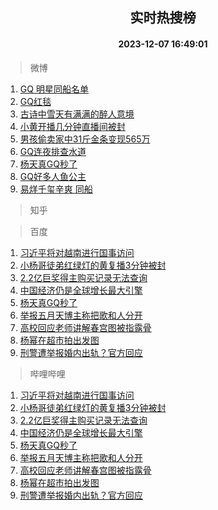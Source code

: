 <div align="center"><h2>实时热搜榜</h2><h4>2023-12-07 16:49:01</h4></div>

> 微博  

1. [GQ 明星同船名单](https://s.weibo.com/weibo?q=GQ%20%E6%98%8E%E6%98%9F%E5%90%8C%E8%88%B9%E5%90%8D%E5%8D%95&t=31&band_rank=1&Refer=top)<br />
2. [GQ红毯](https://s.weibo.com/weibo?q=GQ%E7%BA%A2%E6%AF%AF&t=31&band_rank=2&Refer=top)<br />
3. [古诗中雪天有满满的醉人意境](https://s.weibo.com/weibo?q=%23%E5%8F%A4%E8%AF%97%E4%B8%AD%E9%9B%AA%E5%A4%A9%E6%9C%89%E6%BB%A1%E6%BB%A1%E7%9A%84%E9%86%89%E4%BA%BA%E6%84%8F%E5%A2%83%23&t=31&band_rank=3&Refer=top)<br />
4. [小黄开播几分钟直播间被封](https://s.weibo.com/weibo?q=%23%E5%B0%8F%E9%BB%84%E5%BC%80%E6%92%AD%E5%87%A0%E5%88%86%E9%92%9F%E7%9B%B4%E6%92%AD%E9%97%B4%E8%A2%AB%E5%B0%81%23&t=31&band_rank=4&Refer=top)<br />
5. [男孩偷卖家中31斤金条变现565万](https://s.weibo.com/weibo?q=%23%E7%94%B7%E5%AD%A9%E5%81%B7%E5%8D%96%E5%AE%B6%E4%B8%AD31%E6%96%A4%E9%87%91%E6%9D%A1%E5%8F%98%E7%8E%B0565%E4%B8%87%23&t=31&band_rank=5&Refer=top)<br />
6. [GQ连夜排查水道](https://s.weibo.com/weibo?q=GQ%E8%BF%9E%E5%A4%9C%E6%8E%92%E6%9F%A5%E6%B0%B4%E9%81%93&t=31&band_rank=6&Refer=top)<br />
7. [杨天真GQ秒了](https://s.weibo.com/weibo?q=%23%E6%9D%A8%E5%A4%A9%E7%9C%9FGQ%E7%A7%92%E4%BA%86%23&t=31&band_rank=7&Refer=top)<br />
8. [GQ好多人鱼公主](https://s.weibo.com/weibo?q=GQ%E5%A5%BD%E5%A4%9A%E4%BA%BA%E9%B1%BC%E5%85%AC%E4%B8%BB&t=31&band_rank=8&Refer=top)<br />
9. [易烊千玺辛爽 同船](https://s.weibo.com/weibo?q=%E6%98%93%E7%83%8A%E5%8D%83%E7%8E%BA%E8%BE%9B%E7%88%BD%20%E5%90%8C%E8%88%B9&t=31&band_rank=9&Refer=top)<br />

> 知乎  


> 百度  

1. [习近平将对越南进行国事访问](https://www.baidu.com/s?wd=%E4%B9%A0%E8%BF%91%E5%B9%B3%E5%B0%86%E5%AF%B9%E8%B6%8A%E5%8D%97%E8%BF%9B%E8%A1%8C%E5%9B%BD%E4%BA%8B%E8%AE%BF%E9%97%AE&sa=fyb_news&rsv_dl=fyb_news)<br />
2. [小杨哥徒弟红绿灯的黄复播3分钟被封](https://www.baidu.com/s?wd=%E5%B0%8F%E6%9D%A8%E5%93%A5%E5%BE%92%E5%BC%9F%E7%BA%A2%E7%BB%BF%E7%81%AF%E7%9A%84%E9%BB%84%E5%A4%8D%E6%92%AD3%E5%88%86%E9%92%9F%E8%A2%AB%E5%B0%81&sa=fyb_news&rsv_dl=fyb_news)<br />
3. [2.2亿巨奖得主购买记录无法查询](https://www.baidu.com/s?wd=2.2%E4%BA%BF%E5%B7%A8%E5%A5%96%E5%BE%97%E4%B8%BB%E8%B4%AD%E4%B9%B0%E8%AE%B0%E5%BD%95%E6%97%A0%E6%B3%95%E6%9F%A5%E8%AF%A2&sa=fyb_news&rsv_dl=fyb_news)<br />
4. [中国经济仍是全球增长最大引擎](https://www.baidu.com/s?wd=%E4%B8%AD%E5%9B%BD%E7%BB%8F%E6%B5%8E%E4%BB%8D%E6%98%AF%E5%85%A8%E7%90%83%E5%A2%9E%E9%95%BF%E6%9C%80%E5%A4%A7%E5%BC%95%E6%93%8E&sa=fyb_news&rsv_dl=fyb_news)<br />
5. [杨天真GQ秒了](https://www.baidu.com/s?wd=%E6%9D%A8%E5%A4%A9%E7%9C%9FGQ%E7%A7%92%E4%BA%86&sa=fyb_news&rsv_dl=fyb_news)<br />
6. [举报五月天博主称把歌和人分开](https://www.baidu.com/s?wd=%E4%B8%BE%E6%8A%A5%E4%BA%94%E6%9C%88%E5%A4%A9%E5%8D%9A%E4%B8%BB%E7%A7%B0%E6%8A%8A%E6%AD%8C%E5%92%8C%E4%BA%BA%E5%88%86%E5%BC%80&sa=fyb_news&rsv_dl=fyb_news)<br />
7. [高校回应老师讲解春宫图被指露骨](https://www.baidu.com/s?wd=%E9%AB%98%E6%A0%A1%E5%9B%9E%E5%BA%94%E8%80%81%E5%B8%88%E8%AE%B2%E8%A7%A3%E6%98%A5%E5%AE%AB%E5%9B%BE%E8%A2%AB%E6%8C%87%E9%9C%B2%E9%AA%A8&sa=fyb_news&rsv_dl=fyb_news)<br />
8. [杨幂在超市拍出发图](https://www.baidu.com/s?wd=%E6%9D%A8%E5%B9%82%E5%9C%A8%E8%B6%85%E5%B8%82%E6%8B%8D%E5%87%BA%E5%8F%91%E5%9B%BE&sa=fyb_news&rsv_dl=fyb_news)<br />
9. [刑警遭举报婚内出轨？官方回应](https://www.baidu.com/s?wd=%E5%88%91%E8%AD%A6%E9%81%AD%E4%B8%BE%E6%8A%A5%E5%A9%9A%E5%86%85%E5%87%BA%E8%BD%A8%EF%BC%9F%E5%AE%98%E6%96%B9%E5%9B%9E%E5%BA%94&sa=fyb_news&rsv_dl=fyb_news)<br />

> 哔哩哔哩  

1. [习近平将对越南进行国事访问](https://www.baidu.com/s?wd=%E4%B9%A0%E8%BF%91%E5%B9%B3%E5%B0%86%E5%AF%B9%E8%B6%8A%E5%8D%97%E8%BF%9B%E8%A1%8C%E5%9B%BD%E4%BA%8B%E8%AE%BF%E9%97%AE&sa=fyb_news&rsv_dl=fyb_news)<br />
2. [小杨哥徒弟红绿灯的黄复播3分钟被封](https://www.baidu.com/s?wd=%E5%B0%8F%E6%9D%A8%E5%93%A5%E5%BE%92%E5%BC%9F%E7%BA%A2%E7%BB%BF%E7%81%AF%E7%9A%84%E9%BB%84%E5%A4%8D%E6%92%AD3%E5%88%86%E9%92%9F%E8%A2%AB%E5%B0%81&sa=fyb_news&rsv_dl=fyb_news)<br />
3. [2.2亿巨奖得主购买记录无法查询](https://www.baidu.com/s?wd=2.2%E4%BA%BF%E5%B7%A8%E5%A5%96%E5%BE%97%E4%B8%BB%E8%B4%AD%E4%B9%B0%E8%AE%B0%E5%BD%95%E6%97%A0%E6%B3%95%E6%9F%A5%E8%AF%A2&sa=fyb_news&rsv_dl=fyb_news)<br />
4. [中国经济仍是全球增长最大引擎](https://www.baidu.com/s?wd=%E4%B8%AD%E5%9B%BD%E7%BB%8F%E6%B5%8E%E4%BB%8D%E6%98%AF%E5%85%A8%E7%90%83%E5%A2%9E%E9%95%BF%E6%9C%80%E5%A4%A7%E5%BC%95%E6%93%8E&sa=fyb_news&rsv_dl=fyb_news)<br />
5. [杨天真GQ秒了](https://www.baidu.com/s?wd=%E6%9D%A8%E5%A4%A9%E7%9C%9FGQ%E7%A7%92%E4%BA%86&sa=fyb_news&rsv_dl=fyb_news)<br />
6. [举报五月天博主称把歌和人分开](https://www.baidu.com/s?wd=%E4%B8%BE%E6%8A%A5%E4%BA%94%E6%9C%88%E5%A4%A9%E5%8D%9A%E4%B8%BB%E7%A7%B0%E6%8A%8A%E6%AD%8C%E5%92%8C%E4%BA%BA%E5%88%86%E5%BC%80&sa=fyb_news&rsv_dl=fyb_news)<br />
7. [高校回应老师讲解春宫图被指露骨](https://www.baidu.com/s?wd=%E9%AB%98%E6%A0%A1%E5%9B%9E%E5%BA%94%E8%80%81%E5%B8%88%E8%AE%B2%E8%A7%A3%E6%98%A5%E5%AE%AB%E5%9B%BE%E8%A2%AB%E6%8C%87%E9%9C%B2%E9%AA%A8&sa=fyb_news&rsv_dl=fyb_news)<br />
8. [杨幂在超市拍出发图](https://www.baidu.com/s?wd=%E6%9D%A8%E5%B9%82%E5%9C%A8%E8%B6%85%E5%B8%82%E6%8B%8D%E5%87%BA%E5%8F%91%E5%9B%BE&sa=fyb_news&rsv_dl=fyb_news)<br />
9. [刑警遭举报婚内出轨？官方回应](https://www.baidu.com/s?wd=%E5%88%91%E8%AD%A6%E9%81%AD%E4%B8%BE%E6%8A%A5%E5%A9%9A%E5%86%85%E5%87%BA%E8%BD%A8%EF%BC%9F%E5%AE%98%E6%96%B9%E5%9B%9E%E5%BA%94&sa=fyb_news&rsv_dl=fyb_news)<br />
